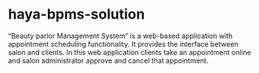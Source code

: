 # haya-bpms-solution
“Beauty parlor Management System” is a web-based application with appointment scheduling functionality. It provides the interface between salon and clients. In this web application clients take an appointment online and salon administrator approve and cancel that appointment.
